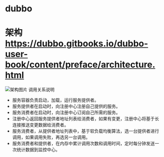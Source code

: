 # dubbo
# 架构 https://dubbo.gitbooks.io/dubbo-user-book/content/preface/architecture.html
  ![架构图片](https://dubbo.gitbooks.io/dubbo-user-book/content/sources/images/dubbo-architecture.jpg)
调用关系说明
  * 服务容器负责启动，加载，运行服务提供者。
  * 服务提供者在启动时，向注册中心注册自己提供的服务。
  * 服务消费者在启动时，向注册中心订阅自己所需的服务。
  * 注册中心返回服务提供者地址列表给消费者，如果有变更，注册中心将基于长连接推送变更数据给消费者。
  * 服务消费者，从提供者地址列表中，基于软负载均衡算法，选一台提供者进行调用，如果调用失败，再选另一台调用。
  * 服务消费者和提供者，在内存中累计调用次数和调用时间，定时每分钟发送一次统计数据到监控中心。
